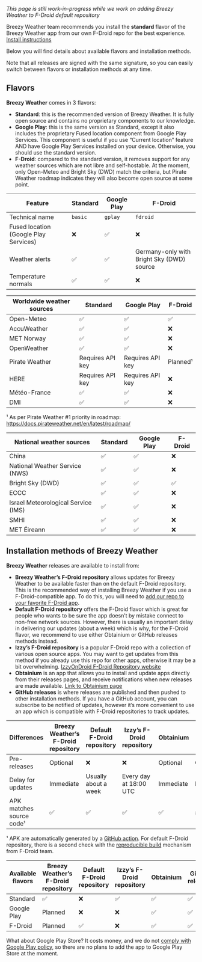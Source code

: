*This page is still work-in-progress while we work on adding Breezy Weather to F-Droid default repository*

Breezy Weather team recommends you install the **standard** flavor of the Breezy Weather app from our own F-Droid repo for the best experience. [Install instructions](https://github.com/breezy-weather/fdroid-repo/blob/main/README.md)

Below you will find details about available flavors and installation methods.

Note that all releases are signed with the same signature, so you can easily switch between flavors or installation methods at any time.


## Flavors

**Breezy Weather** comes in 3 flavors:
- **Standard**: this is the recommended version of Breezy Weather. It is fully open source and contains no proprietary components to our knowledge.
- **Google Play**: this is the same version as Standard, except it also includes the proprietary Fused location component from Google Play Services. This component is useful if you use “Current location” feature AND have Google Play Services installed on your device. Otherwise, you should use the standard version.
- **F-Droid**: compared to the standard version, it removes support for any weather sources which are not libre and self-hostable. At the moment, only Open-Meteo and Bright Sky (DWD) match the criteria, but Pirate Weather roadmap indicates they will also become open source at some point.

| Feature                               | Standard | Google Play | F-Droid                                   |
|---------------------------------------|----------|-------------|-------------------------------------------|
| Technical name                        | `basic`  | `gplay`     | `fdroid`                                  |
| Fused location (Google Play Services) | ❌        | ✅           | ❌                                         |
| Weather alerts                        | ✅        | ✅           | Germany-only with Bright Sky (DWD) source |
| Temperature normals                   | ✅        | ✅           | ❌                                         |

| Worldwide weather sources | Standard         | Google Play      | F-Droid  |
|---------------------------|------------------|------------------|----------|
| Open-Meteo                | ✅                | ✅                | ✅        |
| AccuWeather               | ✅                | ✅                | ❌        |
| MET Norway                | ✅                | ✅                | ❌        |
| OpenWeather               | ✅                | ✅                | ❌        |
| Pirate Weather            | Requires API key | Requires API key | Planned¹ |
| HERE                      | Requires API key | Requires API key | ❌        |
| Météo-France              | ✅                | ✅                | ❌        |
| DMI                       | ✅                | ✅                | ❌        |

¹ As per Pirate Weather #1 priority in roadmap: https://docs.pirateweather.net/en/latest/roadmap/

| National weather sources            | Standard         | Google Play      | F-Droid  |
|-------------------------------------|------------------|------------------|----------|
| China                               | ✅                | ✅                | ❌        |
| National Weather Service (NWS)      | ✅                | ✅                | ❌        |
| Bright Sky (DWD)                    | ✅                | ✅                | ✅        |
| ECCC                                | ✅                | ✅                | ❌        |
| Israel Meteorological Service (IMS) | ✅                | ✅                | ❌        |
| SMHI                                | ✅                | ✅                | ❌        |
| MET Éireann                         | ✅                | ✅                | ❌        |


## Installation methods of Breezy Weather

**Breezy Weather** releases are available to install from:
- **Breezy Weather’s F-Droid repository** allows updates for Breezy Weather to be available faster than on the default F-Droid repository. This is the recommended way of installing Breezy Weather if you use a F-Droid-compatible app. To do this, you will need to [add our repo to your favorite F-Droid app](https://github.com/breezy-weather/fdroid-repo/blob/main/README.md).
- **Default F-Droid repository** offers the F-Droid flavor which is great for people who wants to be sure the app doesn’t by mistake connect to non-free network sources. However, there is usually an important delay in delivering our updates (about a week) which is why, for the F-Droid flavor, we recommend to use either Obtainium or GitHub releases methods instead.
- **Izzy’s F-Droid repository** is a popular F-Droid repo with a collection of various open source apps. You may want to get updates from this method if you already use this repo for other apps, otherwise it may be a bit overwhelming. [IzzyOnDroid F-Droid Repository website](https://apt.izzysoft.de/fdroid/)
- **Obtainium** is an app that allows you to install and update apps directly from their releases pages, and receive notifications when new releases are made available. [Link to Obtainium page](https://github.com/ImranR98/Obtainium/blob/main/README.md)
- **GitHub releases** is where releases are published and then pushed to other installation methods. If you have a GitHub account, you can subscribe to be notified of updates, however it’s more convenient to use an app which is compatible with F-Droid repositories to track updates.

| Differences              | Breezy Weather’s F-Droid repository | Default F-Droid repository | Izzy’s F-Droid repository | Obtainium | GitHub releases |
|--------------------------|-------------------------------------|----------------------------|---------------------------|-----------|-----------------|
| Pre-releases             | Optional                            | ❌                          | ❌                         | Optional  | Optional        |
| Delay for updates        | Immediate                           | Usually about a week       | Every day at 18:00 UTC    | Immediate | Immediate       |
| APK matches source code¹ | ✅                                   | ✅                          | ✅                         | ✅         | ✅               |

¹ APK are automatically generated by a [GitHub action](https://github.com/breezy-weather/breezy-weather/blob/main/.github/workflows/push.yml). For default F-Droid repository, there is a second check with the [reproducible build](https://f-droid.org/en/docs/Reproducible_Builds/) mechanism from F-Droid team.

| Available flavors | Breezy Weather’s F-Droid repository | Default F-Droid repository | Izzy’s F-Droid repository | Obtainium | GitHub releases |
|-------------------|-------------------------------------|----------------------------|---------------------------|-----------|-----------------|
| Standard          | ✅                                   | ❌                          | ✅                         | ✅         | ✅               |
| Google Play       | Planned                             | ❌                          | ❌                         | ✅         | ✅               |
| F-Droid           | Planned                             | ✅                          | ❌                         | ✅         | ✅               |

What about Google Play Store? It costs money, and we do not [comply with Google Play policy](https://github.com/breezy-weather/breezy-weather/issues/31), so there are no plans to add the app to Google Play Store at the moment.